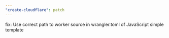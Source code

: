 ```yaml
---
"create-cloudflare": patch
---
```


fix: Use correct path to worker source in wrangler.toml of JavaScript simple template
